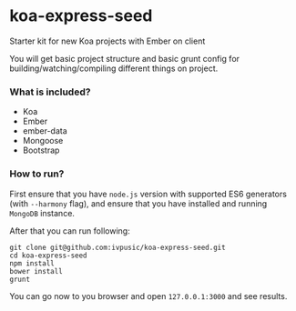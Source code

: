 koa-express-seed
================

Starter kit for new Koa projects with Ember on client

You will get basic project structure and basic grunt config for building/watching/compiling different things on project.

### What is included?

- Koa
- Ember
- ember-data
- Mongoose
- Bootstrap

### How to run?

First ensure that you have ``node.js`` version with supported ES6 generators (with ``--harmony`` flag), and ensure that you have installed and running ``MongoDB`` instance.

After that you can run following:

```
git clone git@github.com:ivpusic/koa-express-seed.git
cd koa-express-seed
npm install
bower install
grunt
```

You can go now to you browser and open ``127.0.0.1:3000`` and see results.


